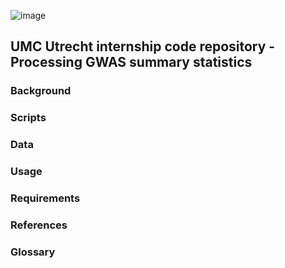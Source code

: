 ![image](https://user-images.githubusercontent.com/24732704/55021982-f822ec00-4ff9-11e9-802a-649cfdb4892c.png)

## UMC Utrecht internship code repository - Processing GWAS summary statistics

### Background


### Scripts


### Data

### Usage

### Requirements

### References

### Glossary
